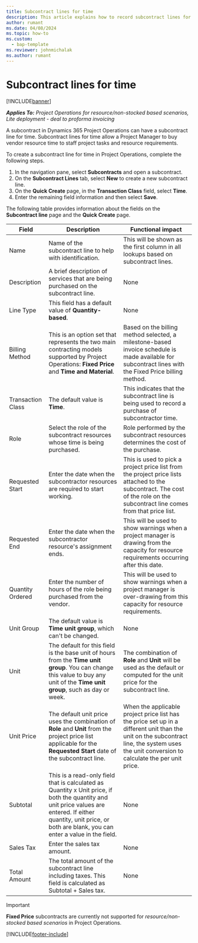 ```yaml
---
title: Subcontract lines for time
description: This article explains how to record subcontract lines for time and record the purchase of time from vendors.
author: rumant
ms.date: 04/08/2024
ms.topic: how-to
ms.custom: 
  - bap-template
ms.reviewer: johnmichalak
ms.author: rumant
---
```


# Subcontract lines for time

[!INCLUDE[banner](../../includes/banner.md)]

_**Applies To:** Project Operations for resource/non-stocked based scenarios, Lite deployment - deal to proforma invoicing_

A subcontract in Dynamics 365 Project Operations can have a subcontract line for time. Subcontract lines for time allow a Project Manager to buy vendor resource time to staff project tasks and resource requirements.

To create a subcontract line for time in Project Operations, complete the following steps.

1. In the navigation pane, select **Subcontracts** and open a subcontract.
2. On the **Subcontract Lines** tab, select **New** to create a new subcontract line.
3. On the **Quick Create** page, in the **Transaction Class** field, select **Time**.
4. Enter the remaining field information and then select **Save**.

  The following table provides information about the fields on the **Subcontract line** page and the **Quick Create** page.

| **Field** | **Description** | **Functional impact** |
| --- | --- | --- |
| Name | Name of the subcontract line to help with identification. | This will be shown as the first column in all lookups based on subcontract lines. |
| Description | A brief description of services that are being purchased on the subcontract line. |None |
| Line Type | 	This field has a default value of **Quantity-based**.| None |
| Billing Method | This is an option set that represents the two main contracting models supported by Project Operations: **Fixed Price** and **Time and Material**. | Based on the billing method selected, a milestone-based invoice schedule is made available for subcontract lines with the Fixed Price billing method. |
| Transaction Class | The default value is **Time**. | This indicates that the subcontract line is being used to record a purchase of subcontractor time. |
| Role | Select the role of the subcontract resources whose time is being purchased. | Role performed by the subcontract resources determines the cost of the purchase. |
| Requested Start | Enter the date when the subcontractor resources are required to start working. | This is used to pick a project price list from the project price lists attached to the subcontract. The cost of the role on the subcontract line comes from that price list. |
| Requested End | Enter the date when the subcontractor resource's assignment ends. | This will be used to show warnings when a project manager is drawing from the capacity for resource requirements occurring after this date. |
| Quantity Ordered | Enter the number of hours of the role being purchased from the vendor. | This will be used to show warnings when a project manager is over-drawing from this capacity for resource requirements. |
| Unit Group | The default value is **Time unit group**, which can't be changed. | None|
| Unit | The default for this field is the base unit of hours from the **Time unit group**. You can change this value to buy any unit of the **Time unit group**, such as day or week. | The combination of **Role** and **Unit** will be used as the default or computed for the unit price for the subcontract line. |
| Unit Price | The default unit price uses the combination of **Role** and **Unit** from the project price list applicable for the **Requested Start** date of the subcontract line. | When the applicable project price list has the price set up in a different unit than the unit on the subcontract line, the system uses the unit conversion to calculate the per unit price. |
| Subtotal | 	This is a read-only field that is calculated as Quantity x Unit price, if both the quantity and unit price values are entered. If either quantity, unit price, or both are blank, you can enter a value in the field. | None|
| Sales Tax | 	Enter the sales tax amount. |None |
| Total Amount | The total amount of the subcontract line including taxes. This field is calculated as Subtotal + Sales tax.|None |



> [!IMPORTANT]
> **Fixed Price** subcontracts are currently not supported for _resource/non-stocked based scenarios_ in Project Operations. 

[!INCLUDE[footer-include](../../includes/footer-banner.md)]

